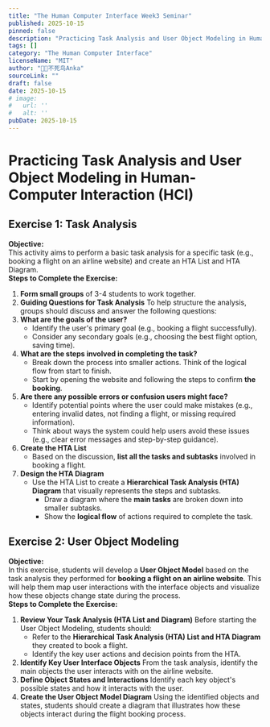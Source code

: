 ```yaml
---
title: "The Human Computer Interface Week3 Seminar"
published: 2025-10-15
pinned: false
description: "Practicing Task Analysis and User Object Modeling in Human-Computer Interaction (HCI)"
tags: []
category: "The Human Computer Interface"
licenseName: "MIT"
author: "🐦‍🔥不死鸟Anka"
sourceLink: ""
draft: false
date: 2025-10-15
# image:
#   url: ''
#   alt: ''
pubDate: 2025-10-15
---
```


# Practicing Task Analysis and User Object Modeling in Human-Computer Interaction (HCI)
## Exercise 1: Task Analysis
**Objective:**  
This activity aims to perform a basic task analysis for a specific task (e.g., booking a flight on an airline website) and create an HTA List and HTA Diagram.  
**Steps to Complete the Exercise:**  
1. **Form small groups** of 3-4 students to work together.
2. **Guiding Questions for Task Analysis**
To help structure the analysis, groups should discuss and answer the following questions:
3. **What are the goals of the user?**
    - Identify the user's primary goal (e.g., booking a flight successfully).
    - Consider any secondary goals (e.g., choosing the best flight option, saving time).
4. **What are the steps involved in completing the task?**
    - Break down the process into smaller actions. Think of the logical flow from start to finish.
    - Start by opening the website and following the steps to confirm **the booking**.
5. **Are there any possible errors or confusion users might face?**
    - Identify potential points where the user could make mistakes (e.g., entering invalid dates, not finding a flight, or missing required information).
    - Think about ways the system could help users avoid these issues (e.g., clear error messages and step-by-step guidance).
6. **Create the HTA List**
    - Based on the discussion, **list all the tasks and subtasks** involved in booking a flight.
7. **Design the HTA Diagram**
    - Use the HTA List to create a **Hierarchical Task Analysis (HTA) Diagram** that visually represents the steps and subtasks.
        - Draw a diagram where the **main tasks** are broken down into smaller subtasks.
        - Show the **logical flow** of actions required to complete the task.

## Exercise 2: User Object Modeling
**Objective:**  
In this exercise, students will develop a **User Object Model** based on the task analysis they performed for **booking a flight on an airline website**. This will help them map user interactions with the interface objects and visualize how these objects change state during the process.  
**Steps to Complete the Exercise:**
1. **Review Your Task Analysis (HTA List and Diagram)**
Before starting the User Object Modeling, students should:  
    - Refer to the **Hierarchical Task Analysis (HTA) List and HTA Diagram** they created to book a flight.
    - Identify the key user actions and decision points from the HTA.
2. **Identify Key User Interface Objects**
From the task analysis, identify the main objects the user interacts with on the airline website.  
3. **Define Object States and Interactions**
Identify each key object's possible states and how it interacts with the user.  
4. **Create the User Object Model Diagram**
Using the identified objects and states, students should create a diagram that illustrates how these objects interact during the flight booking process.  

